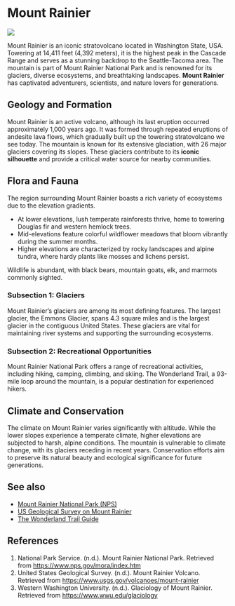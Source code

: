 # Mount Rainier

![](https://www.google.com/url?sa=i&url=https%3A%2F%2Fwww.visittheusa.com%2Fdestination%2Fmount-rainier-national-park&psig=AOvVaw1QNzNrWz6wF4gaOzg_nc4e&ust=1736987484493000&source=images&cd=vfe&opi=89978449&ved=0CBQQjRxqFwoTCNCZleK89ooDFQAAAAAdAAAAABAE)

Mount Rainier is an iconic stratovolcano located in Washington State, USA. Towering at 14,411 feet (4,392 meters), it is the highest peak in the Cascade Range and serves as a stunning backdrop to the Seattle-Tacoma area. The mountain is part of Mount Rainier National Park and is renowned for its glaciers, diverse ecosystems, and breathtaking landscapes. **Mount Rainier** has captivated adventurers, scientists, and nature lovers for generations.

## Geology and Formation

Mount Rainier is an active volcano, although its last eruption occurred approximately 1,000 years ago. It was formed through repeated eruptions of andesite lava flows, which gradually built up the towering stratovolcano we see today. The mountain is known for its extensive glaciation, with 26 major glaciers covering its slopes. These glaciers contribute to its **iconic silhouette** and provide a critical water source for nearby communities.

## Flora and Fauna

The region surrounding Mount Rainier boasts a rich variety of ecosystems due to the elevation gradients. 

- At lower elevations, lush temperate rainforests thrive, home to towering Douglas fir and western hemlock trees.
- Mid-elevations feature colorful wildflower meadows that bloom vibrantly during the summer months.
- Higher elevations are characterized by rocky landscapes and alpine tundra, where hardy plants like mosses and lichens persist.

Wildlife is abundant, with black bears, mountain goats, elk, and marmots commonly sighted.

### Subsection 1: Glaciers

Mount Rainier’s glaciers are among its most defining features. The largest glacier, the Emmons Glacier, spans 4.3 square miles and is the largest glacier in the contiguous United States. These glaciers are vital for maintaining river systems and supporting the surrounding ecosystems.

### Subsection 2: Recreational Opportunities

Mount Rainier National Park offers a range of recreational activities, including hiking, camping, climbing, and skiing. The Wonderland Trail, a 93-mile loop around the mountain, is a popular destination for experienced hikers.

## Climate and Conservation

The climate on Mount Rainier varies significantly with altitude. While the lower slopes experience a temperate climate, higher elevations are subjected to harsh, alpine conditions. The mountain is vulnerable to climate change, with its glaciers receding in recent years. Conservation efforts aim to preserve its natural beauty and ecological significance for future generations.

## See also
- [Mount Rainier National Park (NPS)](https://www.nps.gov/mora/index.htm)
- [US Geological Survey on Mount Rainier](https://www.usgs.gov/volcanoes/mount-rainier)
- [The Wonderland Trail Guide](https://www.wta.org/go-hiking/hikes/wonderland-trail)

## References
1. National Park Service. (n.d.). Mount Rainier National Park. Retrieved from https://www.nps.gov/mora/index.htm
2. United States Geological Survey. (n.d.). Mount Rainier Volcano. Retrieved from https://www.usgs.gov/volcanoes/mount-rainier
3. Western Washington University. (n.d.). Glaciology of Mount Rainier. Retrieved from https://www.wwu.edu/glaciology
